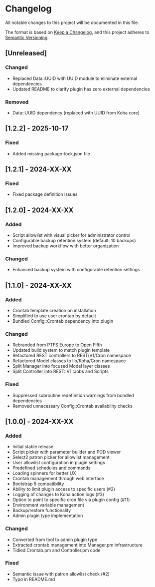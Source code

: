 # Changelog
All notable changes to this project will be documented in this file.

The format is based on [Keep a Changelog](https://keepachangelog.com/en/1.0.0/),
and this project adheres to [Semantic Versioning](https://semver.org/spec/v2.0.0.html).

## [Unreleased]

### Changed
- Replaced Data::UUID with UUID module to eliminate external dependencies
- Updated README to clarify plugin has zero external dependencies

### Removed
- Data::UUID dependency (replaced with UUID from Koha core)

## [1.2.2] - 2025-10-17

### Fixed
- Added missing package-lock.json file

## [1.2.1] - 2024-XX-XX

### Fixed
- Fixed package definition issues

## [1.2.0] - 2024-XX-XX

### Added
- Script allowlist with visual picker for administrator control
- Configurable backup retention system (default: 10 backups)
- Improved backup workflow with better organization

### Changed
- Enhanced backup system with configurable retention settings

## [1.1.0] - 2024-XX-XX

### Added
- Crontab template creation on installation
- Simplified to use user crontab by default
- Bundled Config::Crontab dependency into plugin

### Changed
- Rebranded from PTFS Europe to Open Fifth
- Updated build system to match plugin template
- Refactored REST controllers to REST/V1/Cron namespace
- Refactored Model classes to lib/Koha/Cron namespace
- Split Manager into focused Model layer classes
- Split Controller into REST::V1::Jobs and Scripts

### Fixed
- Suppressed subroutine redefinition warnings from bundled dependencies
- Removed unnecessary Config::Crontab availability checks

## [1.0.0] - 2024-XX-XX

### Added
- Initial stable release
- Script picker with parameter builder and POD viewer
- Select2 patron picker for allowlist management
- User allowlist configuration in plugin settings
- Predefined schedules and commands
- Loading spinners for better UX
- Crontab management through web interface
- Bootstrap 5 compatibility
- Ability to limit plugin access to specific users (#2)
- Logging of changes to Koha action logs (#3)
- Option to point to specific cron file via plugin config (#11)
- Environment variable management
- Backup/restore functionality
- Admin plugin type implementation

### Changed
- Converted from tool to admin plugin type
- Extracted crontab management into Manager.pm infrastructure
- Tidied Crontab.pm and Controller.pm code

### Fixed
- Semantic issue with patron allowlist check (#2)
- Typo in README.md


